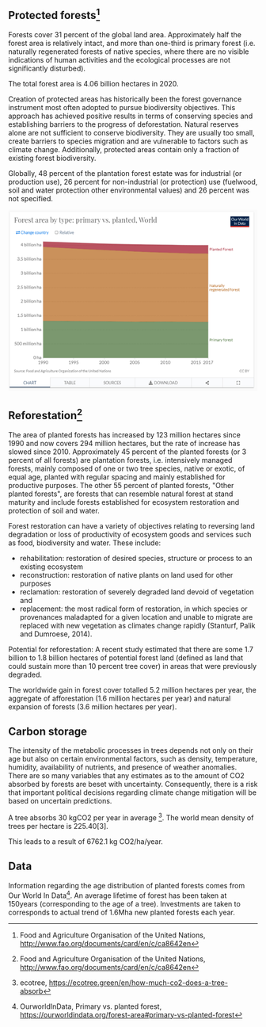 ## Protected forests[^1]

Forests cover 31 percent of the global land area. Approximately half the forest area is relatively intact, and more than one-third is primary forest (i.e. naturally regenerated forests of native species, where there are no visible indications of human activities and the ecological processes are not significantly disturbed).

The total forest area is 4.06 billion hectares in 2020.

Creation of protected areas has historically been the forest governance instrument most often adopted to pursue biodiversity objectives. This approach has achieved positive results in terms of conserving species and establishing barriers to the progress of deforestation.
Natural reserves alone are not sufficient to conserve biodiversity. They are usually too small, create barriers to species migration and are vulnerable to factors such as climate change. Additionally, protected areas contain only a fraction of existing forest biodiversity.

Globally, 48 percent of the plantation forest estate was for industrial (or production use), 26 percent for non-industrial (or protection) use (fuelwood, soil and water protection other environmental values) and 26 percent was not specified.

![](global_forests_evolution.png)

## Reforestation[^1]

The area of planted forests has increased by 123 million hectares since 1990 and now covers 294 million hectares, but the rate of increase has slowed since 2010. Approximately 45 percent of the planted forests (or 3 percent of all forests) are plantation forests, i.e. intensively managed forests, mainly composed of one or two tree species, native or exotic, of equal age, planted with regular spacing and mainly established for productive purposes. The other 55 percent of planted forests, "Other planted forests", are forests that can resemble natural forest at stand maturity and include forests established for ecosystem restoration and protection of soil and water.

Forest restoration can have a variety of objectives relating to reversing land degradation or loss of productivity of ecosystem goods and services such as food, biodiversity and water. These include:
- rehabilitation: restoration of desired species, structure or process to an existing ecosystem
- reconstruction: restoration of native plants on land used for other purposes
- reclamation: restoration of severely degraded land devoid of vegetation and
- replacement: the most radical form of restoration, in which species or provenances maladapted for a given location and unable to migrate are replaced with new vegetation as climates change rapidly (Stanturf, Palik and Dumroese, 2014).

Potential for reforestation:
A recent study estimated that there are some 1.7 billion to 1.8 billion hectares of potential forest land (defined as land that could sustain more than 10 percent tree cover) in areas that were previously degraded.

The worldwide gain in forest cover totalled 5.2 million hectares per year, the aggregate of afforestation (1.6 million hectares per year) and natural expansion of forests (3.6 million hectares per year).

## Carbon storage

The intensity of the metabolic processes in trees depends not only on their age but also on certain environmental factors, such as density, temperature, humidity, availability of nutrients, and presence of weather anomalies. There are so many variables that any estimates as to the amount of CO2 absorbed by forests are beset with uncertainty. Consequently, there is a risk that important political decisions regarding climate change mitigation will be based on uncertain predictions. 

A tree absorbs 30 kgCO2 per year in average [^2].
The world mean density of trees per hectare is 225.40[3].

This leads to a result of 6762.1 kg CO2/ha/year.

## Data
Information regarding the age distribution of planted forests comes from Our World In Data[^4]. An average lifetime of forest has been taken at 150years (corresponding to the age of a tree).
Investments are taken to corresponds to actual trend of 1.6Mha new planted forests each year.



[^1]: Food and Agriculture Organisation of the United Nations, http://www.fao.org/documents/card/en/c/ca8642en
[^2]: ecotree, https://ecotree.green/en/how-much-co2-does-a-tree-absorb
[^3]: OurworldInData, Number of trees per km2, 2014, https://ourworldindata.org/grapher/number-of-trees-per-km?tab=chart&country=World+%28mean%29~FRA~RUS~USA
[^4]: OurworldInData, Primary vs. planted forest, https://ourworldindata.org/forest-area#primary-vs-planted-forest